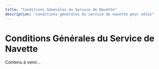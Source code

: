 ```yaml
---
title: "Conditions Générales du Service de Navette"
description: "Conditions générales du service de navette pour vélos"
---
```


# Conditions Générales du Service de Navette

Contenu à venir...

